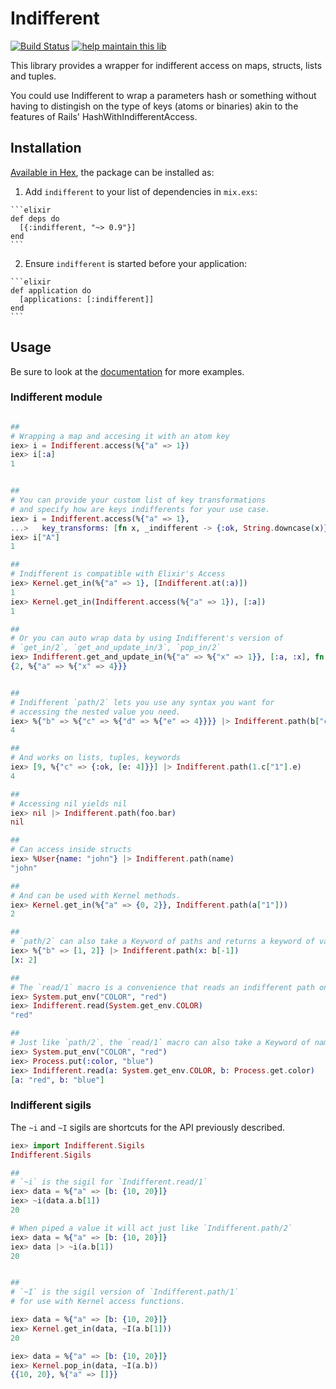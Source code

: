 # Indifferent
[![Build Status](https://travis-ci.org/vic/indifferent.svg?branch=master)](https://travis-ci.org/vic/indifferent)
[![help maintain this lib](https://img.shields.io/badge/looking%20for%20maintainer-DM%20%40vborja-663399.svg)](https://twitter.com/vborja)


This library provides a wrapper for indifferent access on maps, structs, lists and tuples.

You could use Indifferent to wrap a parameters hash or something without having to distingish
on the type of keys (atoms or binaries) akin to the features of Rails' HashWithIndifferentAccess.

## Installation

[Available in Hex](https://hex.pm/packages/indifferent), the package can be installed as:

  1. Add `indifferent` to your list of dependencies in `mix.exs`:

    ```elixir
    def deps do
      [{:indifferent, "~> 0.9"}]
    end
    ```

  2. Ensure `indifferent` is started before your application:

    ```elixir
    def application do
      [applications: [:indifferent]]
    end
    ```

## Usage

Be sure to look at the [documentation](https://hexdocs.pm/indifferent) for more examples.

### Indifferent module


```elixir

##
# Wrapping a map and accesing it with an atom key
iex> i = Indifferent.access(%{"a" => 1})
iex> i[:a]
1


##
# You can provide your custom list of key transformations
# and specify how are keys indifferents for your use case.
iex> i = Indifferent.access(%{"a" => 1},
...>   key_transforms: [fn x, _indifferent -> {:ok, String.downcase(x)} end])
iex> i["A"]
1

##
# Indifferent is compatible with Elixir's Access
iex> Kernel.get_in(%{"a" => 1}, [Indifferent.at(:a)])
1
iex> Kernel.get_in(Indifferent.access(%{"a" => 1}), [:a])
1

##
# Or you can auto wrap data by using Indifferent's version of
# `get_in/2`, `get_and_update_in/3`, `pop_in/2`
iex> Indifferent.get_and_update_in(%{"a" => %{"x" => 1}}, [:a, :x], fn x -> {x * 2, x * 4} end)
{2, %{"a" => %{"x" => 4}}}


##
# Indifferent `path/2` lets you use any syntax you want for
# accessing the nested value you need.
iex> %{"b" => %{"c" => %{"d" => %{"e" => 4}}}} |> Indifferent.path(b["c"][:d].e)
4

##
# And works on lists, tuples, keywords
iex> [9, %{"c" => {:ok, [e: 4]}}] |> Indifferent.path(1.c["1"].e)
4

##
# Accessing nil yields nil
iex> nil |> Indifferent.path(foo.bar)
nil

##
# Can access inside structs
iex> %User{name: "john"} |> Indifferent.path(name)
"john"

##
# And can be used with Kernel methods.
iex> Kernel.get_in(%{"a" => {0, 2}}, Indifferent.path(a["1"]))
2

##
# `path/2` can also take a Keyword of paths and returns a keyword of values
iex> %{"b" => [1, 2]} |> Indifferent.path(x: b[-1])
[x: 2]

##
# The `read/1` macro is a convenience that reads an indifferent path on the first value
iex> System.put_env("COLOR", "red")
iex> Indifferent.read(System.get_env.COLOR)
"red"

##
# Just like `path/2`, the `read/1` macro can also take a Keyword of named things to read
iex> System.put_env("COLOR", "red")
iex> Process.put(:color, "blue")
iex> Indifferent.read(a: System.get_env.COLOR, b: Process.get.color)
[a: "red", b: "blue"]

```

### Indifferent sigils

The `~i` and `~I` sigils are shortcuts for the API
previously described.

```elixir
iex> import Indifferent.Sigils
Indifferent.Sigils

##
# `~i` is the sigil for `Indifferent.read/1`
iex> data = %{"a" => [b: {10, 20}]}
iex> ~i(data.a.b[1])
20

# When piped a value it will act just like `Indifferent.path/2`
iex> data = %{"a" => [b: {10, 20}]}
iex> data |> ~i(a.b[1])
20


##
# `~I` is the sigil version of `Indifferent.path/1`
# for use with Kernel access functions.

iex> data = %{"a" => [b: {10, 20}]}
iex> Kernel.get_in(data, ~I(a.b[1]))
20

iex> data = %{"a" => [b: {10, 20}]}
iex> Kernel.pop_in(data, ~I(a.b))
{{10, 20}, %{"a" => []}}

```

